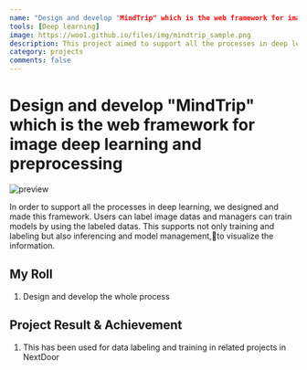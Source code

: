 ```yaml
---
name: "Design and develop "MindTrip" which is the web framework for image deep learning and preprocessing"
tools: [Deep learning]
image: https://woo1.github.io/files/img/mindtrip_sample.png
description: This project aimed to support all the processes in deep learning on the web.
category: projects
comments: false
---
```


# Design and develop "MindTrip" which is the web framework for image deep learning and preprocessing

<!-- The Movies Project is something like **Netflix**, the only difference is that **it's not real**! It doesn't exist! I just created it to demonstrate how the **showcase** page looks like and how you can write whatever you want with full markdown support. -->
![preview](https://woo1.github.io/files/img/mindtrip_sample.png)

In order to support all the processes in deep learning, we designed and made this framework. Users can label image datas and managers can train models by using the labeled datas. This supports not only training and labeling but also inferencing and model management,to visualize the information.

## My Roll

1. Design and develop the whole process

## Project Result & Achievement

1. This has been used for data labeling and training in related projects in NextDoor



